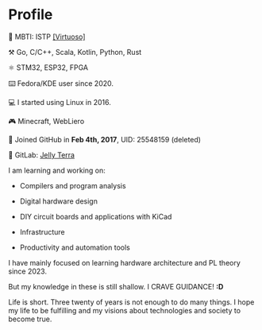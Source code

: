 # Profile

💙 MBTI: ISTP [\[Virtuoso\]](https://www.16personalities.com/istp-personality)

⚒️ Go, C/C++, Scala, Kotlin, Python, Rust

⚛ STM32, ESP32, FPGA

⌨️ Fedora/KDE user since 2020.

💻 I started using Linux in 2016.

🎮 Minecraft, WebLiero

👾 Joined GitHub in **Feb 4th, 2017**, UID: 25548159 (deleted)

🦊 GitLab: [Jelly Terra](https://gitlab.com/jellyterra)

I am learning and working on:

*   Compilers and program analysis

*   Digital hardware design

*   DIY circuit boards and applications with KiCad

*   Infrastructure

*   Productivity and automation tools

I have mainly focused on learning hardware architecture and PL theory since 2023.

But my knowledge in these is still shallow. I CRAVE GUIDANCE! **:D**

Life is short. Three twenty of years is not enough to do many things.
I hope my life to be fulfilling and my visions about technologies and society to become true.
